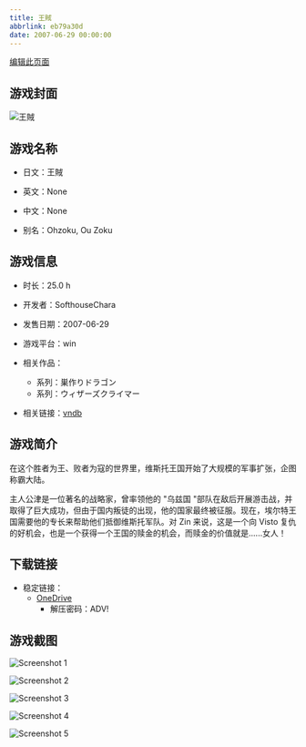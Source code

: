 ```yaml
---
title: 王賊
abbrlink: eb79a30d
date: 2007-06-29 00:00:00
---
```

[编辑此页面](https://github.com/ACG-3/ADV3-source/blob/main/source/_posts/games/%E7%8E%8B%E8%B3%8A.md)

## 游戏封面

![王賊](https://pan.timero.xyz/d/onedrive/img_lib_001/%E7%8E%8B%E8%B3%8A_cover.avif)


## 游戏名称

- 日文：王賊
- 英文：None
- 中文：None

- 别名：Ohzoku, Ou Zoku


## 游戏信息

- 时长：25.0 h
- 开发者：SofthouseChara
- 发售日期：2007-06-29
- 游戏平台：win
- 相关作品：
   - 系列：巣作りドラゴン
   - 系列：ウィザーズクライマー

- 相关链接：[vndb](https://vndb.org/v450)


## 游戏简介

在这个胜者为王、败者为寇的世界里，维斯托王国开始了大规模的军事扩张，企图称霸大陆。

主人公津是一位著名的战略家，曾率领他的 "乌兹国 "部队在敌后开展游击战，并取得了巨大成功，但由于国内叛徒的出现，他的国家最终被征服。现在，埃尔特王国需要他的专长来帮助他们抵御维斯托军队。对 Zin 来说，这是一个向 Visto 复仇的好机会，也是一个获得一个王国的赎金的机会，而赎金的价值就是......女人！




## 下载链接

- 稳定链接：
    - [OneDrive](https://pan.timero.xyz/onedrive/adv_lib_001/%E7%8E%8B%E8%B3%8A)
        - 解压密码：ADV!



## 游戏截图


![Screenshot 1](https://pan.timero.xyz/d/onedrive/img_lib_001/%E7%8E%8B%E8%B3%8A_Screenshot_1.avif)

![Screenshot 2](https://pan.timero.xyz/d/onedrive/img_lib_001/%E7%8E%8B%E8%B3%8A_Screenshot_2.avif)

![Screenshot 3](https://pan.timero.xyz/d/onedrive/img_lib_001/%E7%8E%8B%E8%B3%8A_Screenshot_3.avif)

![Screenshot 4](https://pan.timero.xyz/d/onedrive/img_lib_001/%E7%8E%8B%E8%B3%8A_Screenshot_4.avif)

![Screenshot 5](https://pan.timero.xyz/d/onedrive/img_lib_001/%E7%8E%8B%E8%B3%8A_Screenshot_5.avif)

